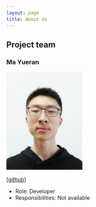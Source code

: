 ```yaml
---
layout: page
title: About Us
---
```

## Project team

### Ma Yueran

<img src="images/ma-yueran.png" width="200px">

[[github](https://github.com/Ma-Yueran)]

* Role: Developer
* Responsibilities: Not available
